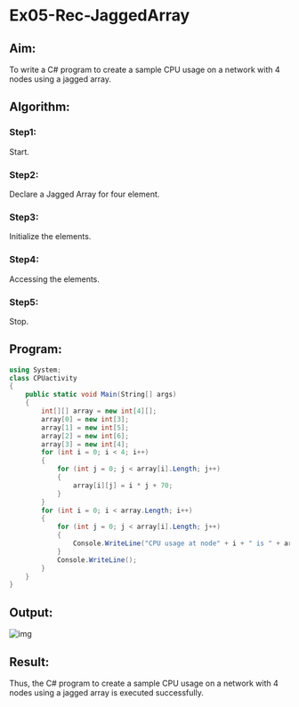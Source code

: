 # Ex05-Rec-JaggedArray
## Aim:

To write a C# program to create a sample CPU usage on a network with 4 nodes using a jagged array.

## Algorithm:

### Step1:
Start.
### Step2:
Declare a Jagged Array for four element.
### Step3:
Initialize the elements.
### Step4:
Accessing the elements.
### Step5:
Stop.

## Program:
```c#
using System;
class CPUactivity
{
    public static void Main(String[] args)
    {
        int[][] array = new int[4][];
        array[0] = new int[3];
        array[1] = new int[5];
        array[2] = new int[6];
        array[3] = new int[4];
        for (int i = 0; i < 4; i++)
        {
            for (int j = 0; j < array[i].Length; j++)
            {
                array[i][j] = i * j + 70;
            }
        }
        for (int i = 0; i < array.Length; i++)
        {
            for (int j = 0; j < array[i].Length; j++)
            {
                Console.WriteLine("CPU usage at node" + i + " is " + array[i][j] + "%");
            }
            Console.WriteLine();
        }
    }
}
```
## Output:

![img](https://user-images.githubusercontent.com/75413726/167161888-6bf6599d-513f-4fcd-80cf-ff514d308129.jpg)

## Result:
Thus, the C# program to create a sample CPU usage on a network with 4 nodes using a jagged array is executed successfully.

